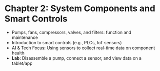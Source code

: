 # Chapter 2: System Components and Smart Controls

- Pumps, fans, compressors, valves, and filters: function and maintenance
- Introduction to smart controls (e.g., PLCs, IoT sensors)
- AI & Tech Focus: Using sensors to collect real-time data on component health
- **Lab:** Disassemble a pump, connect a sensor, and view data on a tablet/app
